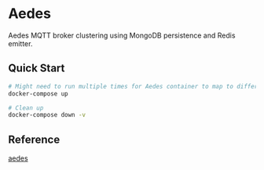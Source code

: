 # Aedes

Aedes MQTT broker clustering using MongoDB persistence and Redis emitter.

## Quick Start

```sh
# Might need to run multiple times for Aedes container to map to different host port
docker-compose up

# Clean up
docker-compose down -v
```

## Reference

[aedes](https://github.com/moscajs/aedes)
